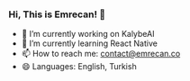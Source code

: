 ### Hi, This is Emrecan! 👋

- 🔭 I’m currently working on KalybeAI
- 🌱 I’m currently learning React Native
- 📫 How to reach me: contact@emrecan.co
- 😄 Languages: English, Turkish
